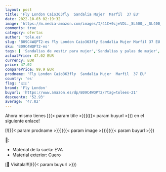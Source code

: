 ```yaml
---
layout: post
title: 'Fly London Caio363fly  Sandalia Mujer  Marfil  37 EU'
date: 2022-10-03 02:19:32
image: 'https://m.media-amazon.com/images/I/41C+0cjeVDL._SL500_._SL400_.jpg'
comments: true
category: ofertas
author: 'tole.es'
slug: 'B09C4WQPT2-es Fly London Caio363fly Sandalia Mujer Marfil 37 EU'
sku: 'B09C4WQPT2-es'
tags: [ 'Sandalias de vestir para mujer','Sandalias y palas de mujer','Zapatos','Zapatos para mujer','Zapatos y complementos','fly london','sandalia','🇪🇸', ]
actualPrice: 47.02 EUR
currency: EUR
price: 47.02
comparePrice: 99.9 EUR
prodname: 'Fly London Caio363fly  Sandalia Mujer  Marfil  37 EU'
country: 'es'
flag: '🇪🇸'
brand: 'Fly London'
buyurl: 'https://www.amazon.es/dp/B09C4WQPT2/?tag=tolees-21'
descuento: '52.93'
average: '47.02'
---
```


Ahora mismo tienes [{{< param title >}}]({{< param buyurl >}}) en el siguiente enlace!

[![{{< param prodname >}}]({{< param image >}})]({{< param buyurl >}})

🔎:

- Material de la suela: EVA
- Material exterior: Cuero

[🛒 Visítala!!!]({{< param buyurl >}})
